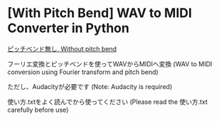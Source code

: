 # [With Pitch Bend] WAV to MIDI Converter in Python

[ピッチベンド無し, Without pitch bend](https://github.com/Bistanium/wav_to_midi)

フーリエ変換とピッチベンドを使ってWAVからMIDIへ変換
(WAV to MIDI conversion using Fourier transform and pitch bend)

ただし、Audacityが必要です
(Note: Audacity is required)

使い方.txtをよく読んでから使ってください
(Please read the 使い方.txt carefully before use)

